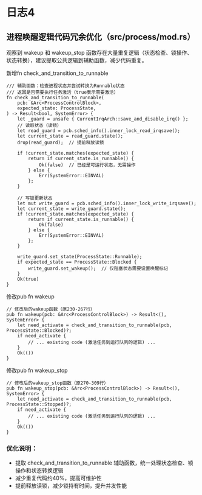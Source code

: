 # 日志4

## 进程唤醒逻辑代码冗余优化（src/process/mod.rs）

观察到 wakeup 和 wakeup_stop 函数存在大量重复逻辑（状态检查、锁操作、状态转换），建议提取公共逻辑到辅助函数，减少代码重复。

新增fn check_and_transition_to_runnable
~~~
/// 辅助函数：检查进程状态并尝试转换为Runnable状态
/// 返回是否需要执行任务激活（true表示需要激活）
fn check_and_transition_to_runnable(
    pcb: &Arc<ProcessControlBlock>,
    expected_state: ProcessState,
) -> Result<bool, SystemError> {
    let _guard = unsafe { CurrentIrqArch::save_and_disable_irq() };
    // 读取状态（读锁）
    let read_guard = pcb.sched_info().inner_lock_read_irqsave();
    let current_state = read_guard.state();
    drop(read_guard);  // 提前释放读锁

    if !current_state.matches(expected_state) {
        return if current_state.is_runnable() {
            Ok(false)  // 已经是可运行状态，无需操作
        } else {
            Err(SystemError::EINVAL)
        };
    }

    // 写锁更新状态
    let mut write_guard = pcb.sched_info().inner_lock_write_irqsave();
    let current_state = write_guard.state();
    if !current_state.matches(expected_state) {
        return if current_state.is_runnable() {
            Ok(false)
        } else {
            Err(SystemError::EINVAL)
        };
    }

    write_guard.set_state(ProcessState::Runnable);
    if expected_state == ProcessState::Blocked {
        write_guard.set_wakeup();  // 仅阻塞状态需要设置唤醒标记
    }
    Ok(true)
}
~~~
修改pub fn wakeup
~~~
// 修改后的wakeup函数（原230-267行）
pub fn wakeup(pcb: &Arc<ProcessControlBlock>) -> Result<(), SystemError> {
    let need_activate = check_and_transition_to_runnable(pcb, ProcessState::Blocked)?;
    if need_activate {
        // ... existing code (激活任务到运行队列的逻辑) ...
    }
    Ok(())
}
~~~
修改pub fn wakeup_stop
~~~
// 修改后的wakeup_stop函数（原270-309行）
pub fn wakeup_stop(pcb: &Arc<ProcessControlBlock>) -> Result<(), SystemError> {
    let need_activate = check_and_transition_to_runnable(pcb, ProcessState::Stopped)?;
    if need_activate {
        // ... existing code (激活任务到运行队列的逻辑) ...
    }
    Ok(())
}
~~~

### 优化说明：

- 提取 check_and_transition_to_runnable 辅助函数，统一处理状态检查、锁操作和状态转换逻辑
- 减少重复代码约40%，提高可维护性
- 提前释放读锁，减少锁持有时间，提升并发性能
